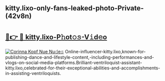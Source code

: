 ## kitty.lixo-only-fans​-leaked-photo​-Private-(42v8n)


# <h2><a href="https://mediaupload.pro?title=kitty.lixo&ref=git">🔗👉 🔴 kitty.lixo-P𝚑ot𝚘𝚜-V𝚒d𝚎o</a></h2>

[![Corinna Kopf Nue Nu𝚍e𝚜](https://i.imgur.com/0qMVB7G.gif)](https://mediaupload.pro?title=kitty.lixo&ref=git)
Online-influencer-kitty.lixo,known-for-publishing-dance-and-lifestyle-content,-including-performances-and-vlogs-on-social-media-platforms.Brilliant-ventriloquist-assistant-kitty.lixo,celebrated-for-their-exceptional-abilities-and-accomplishments-in-assisting-ventriloquists.  